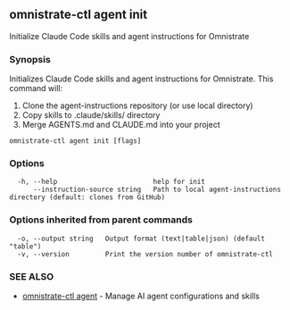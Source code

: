 ## omnistrate-ctl agent init

Initialize Claude Code skills and agent instructions for Omnistrate

### Synopsis

Initializes Claude Code skills and agent instructions for Omnistrate.
This command will:
1. Clone the agent-instructions repository (or use local directory)
2. Copy skills to .claude/skills/ directory
3. Merge AGENTS.md and CLAUDE.md into your project

```
omnistrate-ctl agent init [flags]
```

### Options

```
  -h, --help                        help for init
      --instruction-source string   Path to local agent-instructions directory (default: clones from GitHub)
```

### Options inherited from parent commands

```
  -o, --output string   Output format (text|table|json) (default "table")
  -v, --version         Print the version number of omnistrate-ctl
```

### SEE ALSO

* [omnistrate-ctl agent](omnistrate-ctl_agent.md)	 - Manage AI agent configurations and skills

